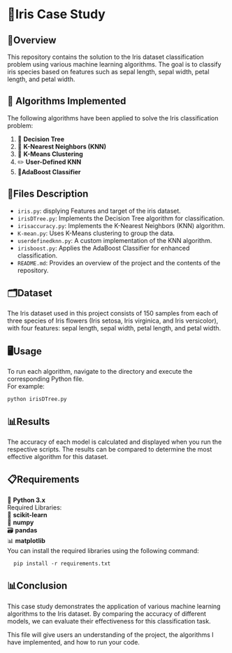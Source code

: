 # 📖Iris Case Study

##  📝Overview
This repository contains the solution to the Iris dataset classification problem using various machine learning algorithms. The goal is to classify iris species based on features such as sepal length, sepal width, petal length, and petal width.

## 🧩 Algorithms Implemented
The following algorithms have been applied to solve the Iris classification problem:

1. 🌳 **Decision Tree**
2. 👥 **K-Nearest Neighbors (KNN)**
3. 🔢 **K-Means Clustering**
4. ✏️ **User-Defined KNN**
5. 🚀**AdaBoost Classifier**

## 📄Files Description
- `iris.py`: displying Features and target of the iris dataset. 
- `irisDTree.py`: Implements the Decision Tree algorithm for classification.
- `irisaccuracy.py`: Implements the K-Nearest Neighbors (KNN) algorithm.
- `K-mean.py`: Uses K-Means clustering to group the data.
- `userdefinedknn.py`: A custom implementation of the KNN algorithm.
- `irisboost.py`: Applies the AdaBoost Classifier for enhanced classification.
- `README.md`: Provides an overview of the project and the contents of the repository.

## 🗂️Dataset
The Iris dataset used in this project consists of 150 samples from each of three species of Iris flowers (Iris setosa, Iris virginica, and Iris versicolor), with four features: sepal length, sepal width, petal length, and petal width.

## 🖥️Usage
To run each algorithm, navigate to the directory and execute the corresponding Python file.
<br>For example:
   
    python irisDTree.py


## 📊Results
The accuracy of each model is calculated and displayed when you run the respective scripts. The results can be compared to determine the most effective algorithm for this dataset.

##  📋Requirements
🐍 **Python 3.x**<br>
Required Libraries: <br>
🧪 **scikit-learn**<br>
🧮 **numpy**<br>
🗃 **pandas**<br>
📊 **matplotlib**<br>
You can install the required libraries using the following command:
               
      pip install -r requirements.txt
## 📊Conclusion
This case study demonstrates the application of various machine learning algorithms to the Iris dataset. By comparing the accuracy of different models, we can evaluate their effectiveness for this classification task.


This file will give users an understanding of the project, the algorithms I have implemented, and how to run your code.
 
